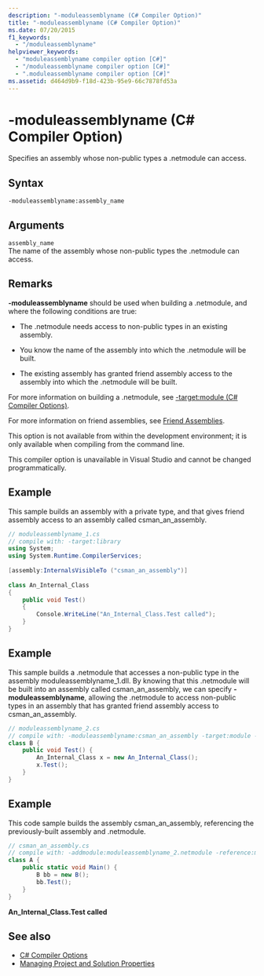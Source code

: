 ```yaml
---
description: "-moduleassemblyname (C# Compiler Option)"
title: "-moduleassemblyname (C# Compiler Option)"
ms.date: 07/20/2015
f1_keywords: 
  - "/moduleassemblyname"
helpviewer_keywords: 
  - "moduleassemblyname compiler option [C#]"
  - "/moduleassemblyname compiler option [C#]"
  - ".moduleassemblyname compiler option [C#]"
ms.assetid: d464d9b9-f18d-423b-95e9-66c7878fd53a
---
```

# -moduleassemblyname (C# Compiler Option)
Specifies an assembly whose non-public types a .netmodule can access.  
  
## Syntax  
  
```console  
-moduleassemblyname:assembly_name  
```  
  
## Arguments  
 `assembly_name`  
 The name of the assembly whose non-public types the .netmodule can access.  
  
## Remarks  
 **-moduleassemblyname** should be used when building a .netmodule, and where the following conditions are true:  
  
- The .netmodule needs access to non-public types in an existing assembly.  
  
- You know the name of the assembly into which the .netmodule will be built.  
  
- The existing assembly has granted friend assembly access to the assembly into which the .netmodule will be built.  
  
 For more information on building a .netmodule, see [-target:module (C# Compiler Options)](./target-module-compiler-option.md).  
  
 For more information on friend assemblies, see [Friend Assemblies](../../../standard/assembly/friend.md).  
  
 This option is not available from within the development environment; it is only available when compiling from the command line.  
  
 This compiler option is unavailable in Visual Studio and cannot be changed programmatically.  
  
## Example  
 This sample builds an assembly with a private type, and that gives friend assembly access to an assembly called csman_an_assembly.  
  
```csharp  
// moduleassemblyname_1.cs  
// compile with: -target:library  
using System;  
using System.Runtime.CompilerServices;  
  
[assembly:InternalsVisibleTo ("csman_an_assembly")]  
  
class An_Internal_Class
{  
    public void Test()
    {
        Console.WriteLine("An_Internal_Class.Test called");
    }  
}  
```  
  
## Example  
 This sample builds a .netmodule that accesses a non-public type in the assembly moduleassemblyname_1.dll. By knowing that this .netmodule will be built into an assembly called csman_an_assembly, we can specify **-moduleassemblyname**, allowing the .netmodule to access non-public types in an assembly that has granted friend assembly access to csman_an_assembly.  
  
```csharp  
// moduleassemblyname_2.cs  
// compile with: -moduleassemblyname:csman_an_assembly -target:module -reference:moduleassemblyname_1.dll  
class B {  
    public void Test() {  
        An_Internal_Class x = new An_Internal_Class();  
        x.Test();  
    }  
}  
```  
  
## Example  
 This code sample builds the assembly csman_an_assembly, referencing the previously-built assembly and .netmodule.  
  
```csharp  
// csman_an_assembly.cs  
// compile with: -addmodule:moduleassemblyname_2.netmodule -reference:moduleassemblyname_1.dll  
class A {  
    public static void Main() {  
        B bb = new B();  
        bb.Test();  
    }  
}  
```  
  
**An_Internal_Class.Test called**

## See also

- [C# Compiler Options](./index.md)
- [Managing Project and Solution Properties](/visualstudio/ide/managing-project-and-solution-properties)
